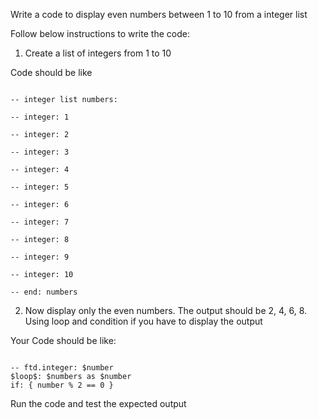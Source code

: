 Write a code to display even numbers between 1 to 10 from a integer list

Follow below instructions to write the code:

1. Create a list of integers from 1 to 10

Code should be like

```

-- integer list numbers:

-- integer: 1

-- integer: 2

-- integer: 3

-- integer: 4

-- integer: 5

-- integer: 6

-- integer: 7

-- integer: 8

-- integer: 9

-- integer: 10

-- end: numbers

```

2. Now display only the even numbers. The output should be 2, 4, 6, 8.
   Using loop and condition if you have to display the output

Your Code should be like:

```

-- ftd.integer: $number
$loop$: $numbers as $number
if: { number % 2 == 0 }

```

Run the code and test the expected output
